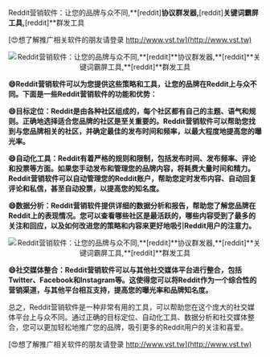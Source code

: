Reddit营销软件：让您的品牌与众不同,**[reddit]**协议群发器,**[reddit]**关键词霸屏工具,**[reddit]**群发工具

[😍想了解推广相关软件的朋友请登录 http://www.vst.tw](http://www.vst.tw)

 <center><img src="https://vst.tw/MP4/tuiguang/png/1.png" alt="Reddit营销软件：让您的品牌与众不同,**[reddit]**协议群发器,**[reddit]**关键词霸屏工具,**[reddit]**群发工具"></center>

**😄Reddit营销软件可以为您提供这些策略和工具，让您的品牌在Reddit上与众不同。下面是一些Reddit营销软件的功能和优势：**

**😄目标定位：Reddit是由各种社区组成的，每个社区都有自己的主题、语气和规则。正确地选择适合您品牌的社区是至关重要的。Reddit营销软件可以帮助您找到与您品牌相关的社区，并确定最佳的发布时间和频率，以最大程度地提高您的曝光率。**

**😄自动化工具：Reddit有着严格的规则和限制，包括发布时间、发布频率、评论和投票等方面。如果您手动发布和管理您的品牌内容，将耗费大量时间和精力。Reddit营销软件可以自动管理您的Reddit账户，帮助您定时发布内容、自动回复评论和私信，甚至自动投票，以提高您的知名度。**

**😄数据分析：Reddit营销软件提供详细的数据分析和报告，帮助您了解您品牌在Reddit上的表现情况。您可以查看哪些社区是最活跃的，哪些内容受到了最多的关注和回应，以及如何改进您的策略和内容来更好地吸引Reddit用户的注意力。**

 <center><img src="https://vst.tw/MP4/tuiguang/png/0.png" alt="Reddit营销软件：让您的品牌与众不同,**[reddit]**协议群发器,**[reddit]**关键词霸屏工具,**[reddit]**群发工具"></center>

**😄社交媒体整合：Reddit营销软件可以与其他社交媒体平台进行整合，包括Twitter、Facebook和Instagram等。这使得您可以将Reddit作为一个综合性的营销渠道，与其他平台相互支持，提高您的曝光率和品牌知名度。**

总之，Reddit营销软件是一种非常有用的工具，可以帮助您在这个庞大的社交媒体平台上与众不同。通过正确的目标定位、自动化工具、数据分析和社交媒体整合，您可以更加轻松地推广您的品牌，吸引更多的Reddit用户的关注和喜爱。

[😍想了解推广相关软件的朋友请登录 http://www.vst.tw](http://www.vst.tw)



